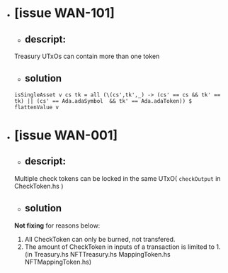 - # [issue WAN-101]
    - ## descript: 
    Treasury UTxOs can contain more than one token
    - ## solution
    `` isSingleAsset v cs tk = all (\(cs',tk',_) -> (cs' == cs && tk' == tk) || (cs' == Ada.adaSymbol  && tk' == Ada.adaToken)) $ flattenValue v ``

- # [issue WAN-001]
    - ## descript: 
    Multiple check tokens can be locked in the same UTxO( `checkOutput` in CheckToken.hs )
    - ## solution
    **Not fixing** for reasons below:
    1. All CheckToken can only be burned, not transfered.
    2. The amount of CheckToken in inputs of a transaction is limited to 1. (in Treasury.hs NFTTreasury.hs MappingToken.hs NFTMappingToken.hs)